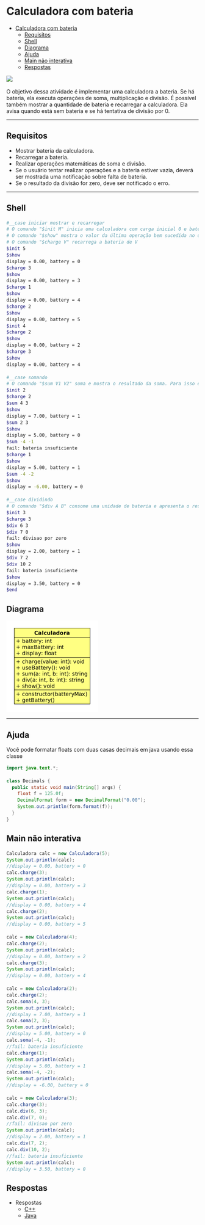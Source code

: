 # Calculadora com bateria

<!--TOC_BEGIN-->
- [Calculadora com bateria](#calculadora-com-bateria)
  - [Requisitos](#requisitos)
  - [Shell](#shell)
  - [Diagrama](#diagrama)
  - [Ajuda](#ajuda)
  - [Main não interativa](#main-não-interativa)
  - [Respostas](#respostas)
<!--TOC_END-->

![](figura.jpg)

O objetivo dessa atividade é implementar uma calculadora a bateria. Se há bateria, ela executa operações de soma, multiplicação e divisão. É possível também mostrar a quantidade de bateria e recarregar a calculadora. Ela avisa quando está sem bateria e se há tentativa de divisão por 0.


***
## Requisitos

- Mostrar bateria da calculadora.
- Recarregar a bateria.
- Realizar operações matemáticas de soma e divisão.
- Se o usuário tentar realizar operações e a bateria estiver vazia, deverá ser mostrada uma notificação sobre falta de bateria.
- Se o resultado da divisão for zero, deve ser notificado o erro.


***
## Shell

```bash
#__case iniciar mostrar e recarregar
# O comando "$init M" inicia uma calculadora com carga inicial 0 e bateria máxima M.
# O comando "$show" mostra o valor da última operação bem sucedida no display e o estado da bateria
# O comando "$charge V" recarrega a bateria de V
$init 5
$show
display = 0.00, battery = 0
$charge 3
$show
display = 0.00, battery = 3
$charge 1
$show
display = 0.00, battery = 4
$charge 2
$show
display = 0.00, battery = 5
$init 4
$charge 2
$show
display = 0.00, battery = 2
$charge 3
$show
display = 0.00, battery = 4

#__case somando
# O comando "$sum V1 V2" soma e mostra o resultado da soma. Para isso ele precisa gastar uma unidade de bateria. Caso não exista bateria suficiente informe.
$init 2
$charge 2
$sum 4 3
$show
display = 7.00, battery = 1
$sum 2 3
$show
display = 5.00, battery = 0
$sum -4 -1
fail: bateria insuficiente
$charge 1
$show
display = 5.00, battery = 1
$sum -4 -2
$show
display = -6.00, battery = 0

#__case dividindo
# O comando "$div A B" consome uma unidade de bateria e apresenta o resultado da divisão inteira entre os números inteiros A e B. Se B for 0 ou não houver bateria, informe os erros. Tentar dividir por 0 consome uma unidade de bateria.
$init 3
$charge 3
$div 6 3
$div 7 0
fail: divisao por zero
$show
display = 2.00, battery = 1
$div 7 2
$div 10 2
fail: bateria insuficiente
$show
display = 3.50, battery = 0
$end
```
## Diagrama
![](diagrama.png)

***    

## Ajuda

Você pode formatar floats com duas casas decimais em java usando essa classe

```java
import java.text.*;
  
class Decimals {
  public static void main(String[] args) {
    float f = 125.0f;
    DecimalFormat form = new DecimalFormat("0.00");
    System.out.println(form.format(f));
  }
}
```

## Main não interativa
```java
Calculadora calc = new Calculadora(5);
System.out.println(calc);
//display = 0.00, battery = 0
calc.charge(3);
System.out.println(calc);
//display = 0.00, battery = 3
calc.charge(1);
System.out.println(calc);
//display = 0.00, battery = 4
calc.charge(2);
System.out.println(calc);
//display = 0.00, battery = 5

calc = new Calculadora(4);
calc.charge(2);
System.out.println(calc);
//display = 0.00, battery = 2
calc.charge(3);
System.out.println(calc);
//display = 0.00, battery = 4

calc = new Calculadora(2);
calc.charge(2);
calc.soma(4, 3);
System.out.println(calc);
//display = 7.00, battery = 1
calc.soma(2, 3);
System.out.println(calc);
//display = 5.00, battery = 0
calc.soma(-4, -1);
//fail: bateria insuficiente
calc.charge(1);
System.out.println(calc);
//display = 5.00, battery = 1
calc.soma(-4, -2);
System.out.println(calc);
//display = -6.00, battery = 0

calc = new Calculadora(3);
calc.charge(3);
calc.div(6, 3);
calc.div(7, 0);
//fail: divisao por zero
System.out.println(calc);
//display = 2.00, battery = 1
calc.div(7, 2);
calc.div(10, 2);
//fail: bateria insuficiente
System.out.println(calc);
//display = 3.50, battery = 0
```

## Respostas

- Respostas
    - [C++](solver.cpp)
    - [Java](Solver.java)
